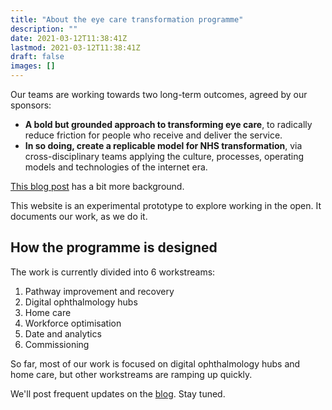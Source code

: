 ```yaml
---
title: "About the eye care transformation programme"
description: ""
date: 2021-03-12T11:38:41Z
lastmod: 2021-03-12T11:38:41Z
draft: false
images: []
---
```


Our teams are working towards two long-term outcomes, agreed by our sponsors: 

* **A bold but grounded approach to transforming eye care**, to radically reduce friction for people who receive and deliver the service.
* **In so doing, create a replicable model for NHS transformation**, via cross-disciplinary teams applying the culture, processes, operating models and technologies of the internet era.

[This blog post](/blog/transforming-nhs-eye-care/) has a bit more background. 

This website is an experimental prototype to explore working in the open. It documents our work, as we do it. 

## How the programme is designed

The work is currently divided into 6 workstreams:

1. Pathway improvement and recovery
2. Digital ophthalmology hubs
3. Home care
4. Workforce optimisation
5. Date and analytics
6. Commissioning

So far, most of our work is focused on digital ophthalmology hubs and home care, but other workstreams are ramping up quickly.

We'll post frequent updates on the [blog](/blog/). Stay tuned.